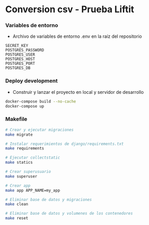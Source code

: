 # Conversion csv - Prueba Liftit


### Variables de entorno
* Archivo de variables de entorno .env en la raíz del repositorio

```
SECRET_KEY
POSTGRES_PASSWORD
POSTGRES_USER
POSTGRES_HOST
POSTGRES_PORT
POSTGRES_DB
```

### Deploy development
* Construir y lanzar el proyecto en local y servidor de desarrollo
``` bash
docker-compose build --no-cache
docker-compose up
```

### Makefile
``` bash
# Crear y ejecutar migraciones
make migrate

# Instalar requerimientos de django/requirements.txt
make requirements

# Ejecutar collectstatic
make statics

# Crear superusuario
make superuser

# Crear app
make app APP_NAME=my_app

# Eliminar base de datos y migraciones
make clean

# Eliminar base de datos y volumenes de los contenedores
make reset
```
